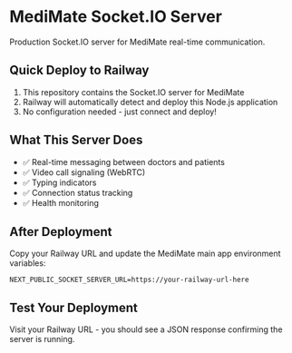 # MediMate Socket.IO Server

Production Socket.IO server for MediMate real-time communication.

## Quick Deploy to Railway

1. This repository contains the Socket.IO server for MediMate
2. Railway will automatically detect and deploy this Node.js application
3. No configuration needed - just connect and deploy!

## What This Server Does

- ✅ Real-time messaging between doctors and patients
- ✅ Video call signaling (WebRTC)
- ✅ Typing indicators
- ✅ Connection status tracking
- ✅ Health monitoring

## After Deployment

Copy your Railway URL and update the MediMate main app environment variables:

```env
NEXT_PUBLIC_SOCKET_SERVER_URL=https://your-railway-url-here
```

## Test Your Deployment

Visit your Railway URL - you should see a JSON response confirming the server is running.

